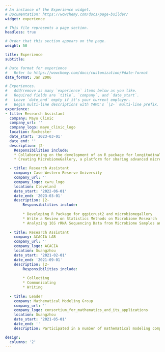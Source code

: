 ```yaml
---
# An instance of the Experience widget.
# Documentation: https://wowchemy.com/docs/page-builder/
widget: experience

# This file represents a page section.
headless: true

# Order that this section appears on the page.
weight: 50

title: Experience
subtitle:

# Date format for experience
#   Refer to https://wowchemy.com/docs/customization/#date-format
date_format: Jan 2006

# Experiences.
#   Add/remove as many `experience` items below as you like.
#   Required fields are `title`, `company`, and `date_start`.
#   Leave `date_end` empty if it's your current employer.
#   Begin multi-line descriptions with YAML's `|2-` multi-line prefix.
experience:
- title: Research Assistant
  company: Mayo Clinic
  company_url: ''
  company_logo: mayo_clinic_logo
  location: Rochester
  date_start: '2023-03-01'
  date_end: ''
  description: |2-
    Responsibilities include:
    * Collaborating on the development of an R package for longitudinal microbiome data analysis and visualization, which will be integrated into the MicrobiomeStat package
    * Creating MicrobiomeGallery, a platform for sharing advanced microbiome visualizations and code in an open source, reproducible environment, to connect with fellow researchers, exchange knowledge, and contribute to the ever growing microbiome community

  - title: Research Assistant
    company: Case Western Reserve University
    company_url: ''
    company_logo: cwru_logo
    location: Cleveland
    date_start: '2022-06-01'
    date_end: '2023-03-01'
    description: |2-
        Responsibilities include:
        
        * Developing R Package for ggpicrust2 and microbiomegallery
        * Write a Review on Statistics Methods on Microbiome Research
        * Analyzing 16S rRNA Sequencing Data from Microbiome Samples and Writing a Data Analysis Report
  
  - title: Research Assistant
    company: ACACIA LAB
    company_url: ''
    company_logo: ACACIA
    location: Guangzhou
    date_start: '2021-02-01'
    date_end: '2021-09-01'
    description: |2-
        Responsibilities include:
        
        * Collecting
        * Communicating
        * Writing
        
  - title: Leader
    company: Mathematical Modeling Group
    company_url: ''
    company_logo: consortium_for_mathematics_and_its_applications
    location: Guangzhou
    date_start: '2021-05-01'
    date_end: ''
    description: Participated in a number of mathematical modeling competitions at different level.A variety of methods are used, including time series, multiple regression analysis, grey neural network prediction, greedy algorithm and so on.

design:
  columns: '2'
---
```

